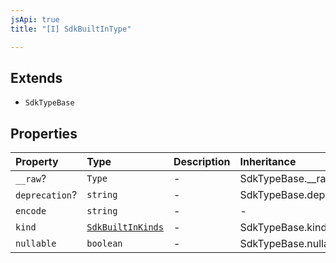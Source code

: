 ```yaml
---
jsApi: true
title: "[I] SdkBuiltInType"

---
```

## Extends

- `SdkTypeBase`

## Properties

| Property | Type | Description | Inheritance |
| :------ | :------ | :------ | :------ |
| `__raw`? | `Type` | - | SdkTypeBase.\_\_raw |
| `deprecation`? | `string` | - | SdkTypeBase.deprecation |
| `encode` | `string` | - | - |
| `kind` | [`SdkBuiltInKinds`](../type-aliases/SdkBuiltInKinds.md) | - | SdkTypeBase.kind |
| `nullable` | `boolean` | - | SdkTypeBase.nullable |
